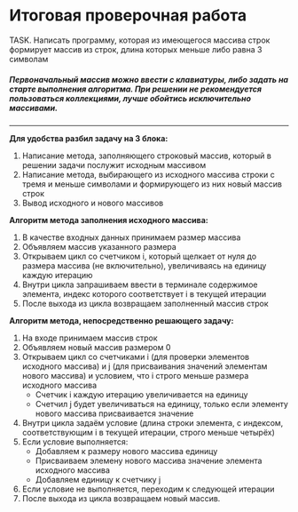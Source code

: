 # Итоговая проверочная работа
TASK. Написать программу, которая из имеющегося массива строк формирует массив из строк, длина которых меньше либо равна 3 символам
##### *Первоначальный массив можно ввести с клавиатуры, либо задать на старте выполнения алгоритма. При решении не рекомендуется пользоваться коллекциями, лучше обойтись исключительно массивами.*  
  
---
**Для удобства разбил задачу на 3 блока:**
1. Написание метода, заполняющего строковый массив, который в решении задачи послужит исходным массивом
2. Написание метода, выбирающего из исходного массива строки с тремя и меньше символами и формирующего из них новый массив строк
3. Вывод исходного и нового массивов

**Алгоритм метода заполнения исходного массива:**
1. В качестве входных данных принимаем размер массива
2. Объявляем массив указанного размера
3. Открываем цикл со счетчиком i, который щелкает от нуля до размера массива (не включительно), увеличиваясь на единицу каждую итерацию
4. Внутри цикла запрашиваем ввести в терминале содержимое элемента, индекс которого соответствует i в текущей итерации
5. После выхода из цикла возвращаем заполненный массив строк

**Алгоритм метода, непосредственно решающего задачу:**
1. На входе принимаем массив строк
2. Объявляем новый массив размером 0
3. Открываем цикл со счетчиками i (для проверки элементов исходного массива) и j (для присваивания значений элементам нового массива) и условием, что i строго меньше размера исходного массива
    * Счетчик i каждую итерацию увеличивается на единицу
    * Счетчил j будет увеличиваться на единицу, только если элементу нового массива присваивается значение
4. Внутри цикла задаём условие (длина строки элемента, с индексом, соответствующим i в текущей итерации, строго меньше четырёх)
5. Если условие выполняется:
    * Добавляем к размеру нового массива единицу
    * Присваиваем элемену нового массива значение элемента исходного массива
    * Добавляем единицу к счетчику j
6. Если условие не выполняется, переходим к следующей итерации
7. После выхода из цикла возвращаем новый массив.


